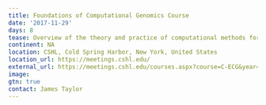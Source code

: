 ```yaml
---
title: Foundations of Computational Genomics Course
date: '2017-11-29'
days: 8
tease: Overview of the theory and practice of computational methods for the identification and characterization of functional elements from DNA sequence data
continent: NA
location: CSHL, Cold Spring Harbor, New York, United States
location_url: https://meetings.cshl.edu/ 
external_url: https://meetings.cshl.edu/courses.aspx?course=C-ECG&year=17 
image:
gtn: true
contact: James Taylor
---
```


